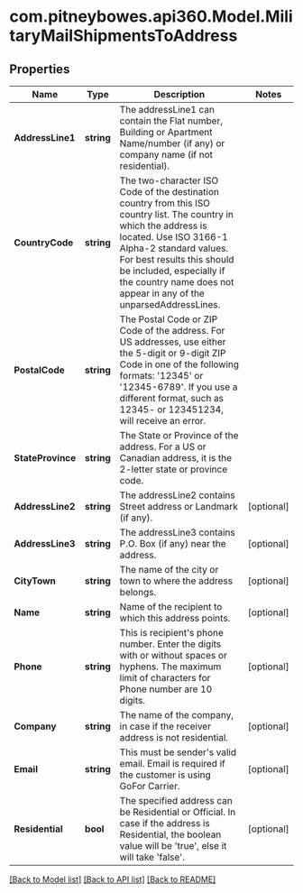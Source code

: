 # com.pitneybowes.api360.Model.MilitaryMailShipmentsToAddress

## Properties

Name | Type | Description | Notes
------------ | ------------- | ------------- | -------------
**AddressLine1** | **string** | The addressLine1 can contain the Flat number, Building or Apartment Name/number (if any) or company name (if not residential). | 
**CountryCode** | **string** | The two-character ISO Code of the destination country from this ISO country list.  The country in which the address is located. Use ISO 3166-1 Alpha-2 standard values. For best results this should be included, especially if the country name does not appear in any of the unparsedAddressLines. | 
**PostalCode** | **string** | The Postal Code or ZIP Code of the address. For US addresses, use either the 5-digit or 9-digit ZIP Code in one of the following formats: &#39;12345&#39; or &#39;12345-6789&#39;. If you use a different format, such as 12345- or 123451234, will receive an error. | 
**StateProvince** | **string** | The State or Province of the address. For a US or Canadian address, it is the 2-letter state or province code.  | 
**AddressLine2** | **string** | The addressLine2 contains Street address or Landmark (if any). | [optional] 
**AddressLine3** | **string** | The addressLine3 contains P.O. Box (if any) near the address. | [optional] 
**CityTown** | **string** | The name of the city or town to where the address belongs. | [optional] 
**Name** | **string** | Name of the recipient to which this address points. | [optional] 
**Phone** | **string** | This is recipient&#39;s phone number. Enter the digits with or without spaces or hyphens. The maximum limit of characters for Phone number are 10 digits.  | [optional] 
**Company** | **string** | The name of the company, in case if the receiver address is not residential. | [optional] 
**Email** | **string** | This must be sender&#39;s valid email. Email is required if the customer is using GoFor Carrier. | [optional] 
**Residential** | **bool** | The specified address can be Residential or Official. In case if the address is Residential, the boolean value will be &#39;true&#39;, else it will take &#39;false&#39;. | [optional] 

[[Back to Model list]](../../README.md#documentation-for-models) [[Back to API list]](../../README.md#documentation-for-api-endpoints) [[Back to README]](../../README.md)

